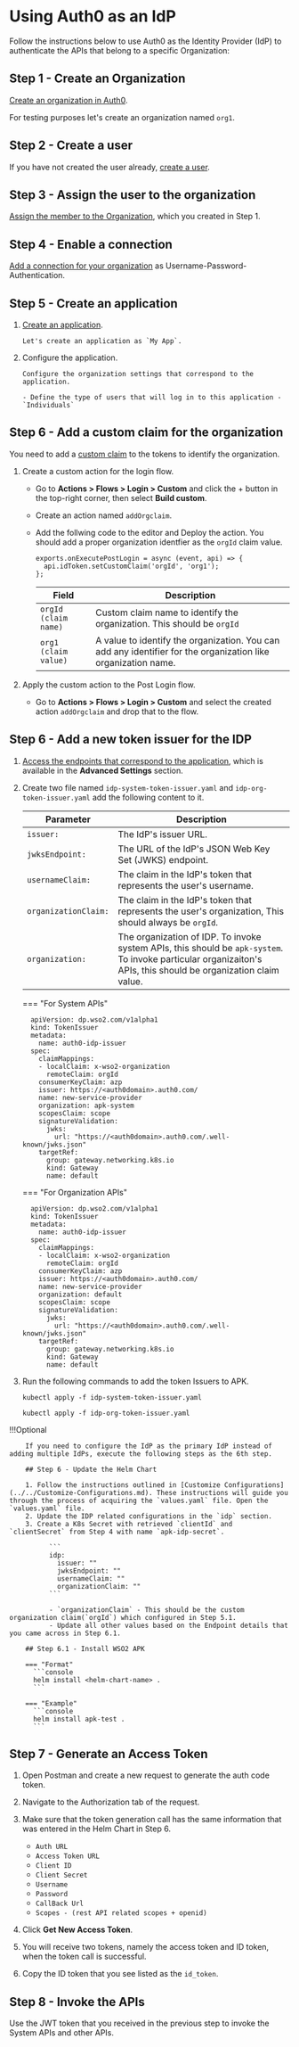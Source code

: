 # Using Auth0 as an IdP

Follow the instructions below to use Auth0 as the Identity Provider (IdP) to authenticate the APIs that belong to a specific Organization:

## Step 1 - Create an Organization

<a href="https://auth0.com/docs/manage-users/organizations/configure-organizations/create-organizations" target="_blank">Create an organization in Auth0</a>.

For testing purposes let's create an organization named `org1`.

## Step 2 - Create a user

If you have not created the user already, <a href="https://auth0.com/docs/manage-users/user-accounts/create-users" target="_blank">create a user</a>.

## Step 3 - Assign the user to the organization

<a href="https://auth0.com/docs/manage-users/organizations/configure-organizations/assign-members" target="_blank">Assign the member to the Organization</a>, which you created in Step 1.

## Step 4 - Enable a connection

<a href="https://auth0.com/docs/manage-users/organizations/configure-organizations/enable-connections" target="_blank">Add a connection for your organization</a> as Username-Password-Authentication.

## Step 5 - Create an application

1. <a href="https://auth0.com/docs/get-started/auth0-overview/create-applications" target="_blank">Create an application</a>.

       Let's create an application as `My App`.

2. Configure the application.

       Configure the organization settings that correspond to the application.

       - Define the type of users that will log in to this application - `Individuals`

## Step 6 - Add a custom claim for the organization

You need to add a <a href="https://auth0.com/docs/secure/tokens/json-web-tokens/create-custom-claims" target="_blank">custom claim</a> to the tokens to identify the organization.

1. Create a custom action for the login flow.

    - Go to **Actions > Flows > Login > Custom** and click the + button in the top-right corner, then select **Build custom**.
    - Create an action named `addOrgclaim`.
    - Add the follwing code to the editor and Deploy the action. You should add a proper organization identfier as the `orgId` claim value.

        ```
        exports.onExecutePostLogin = async (event, api) => {
          api.idToken.setCustomClaim('orgId', 'org1');
        };
        ```

        | **Field**            | **Description**                                                                                               |
        | -------------------- | ------------------------------------------------------------------------------------------------------------- |
        | `orgId (claim name)` | Custom claim name to identify the organization. This should be `orgId`                                        |
        | `org1 (claim value)` | A value to identify the organization. You can add any identifier for the organization like organization name. |


2. Apply the custom action to the Post Login flow.
    - Go to **Actions > Flows > Login > Custom** and select the created action `addOrgclaim` and drop that to the flow.

## Step 6 - Add a new token issuer for the IDP

1. <a href="https://auth0.com/docs/get-started/applications/application-settings#endpoints" target="_blank">Access the endpoints that correspond to the application</a>, which is available in the **Advanced Settings** section.

2. Create two file named `idp-system-token-issuer.yaml` and `idp-org-token-issuer.yaml` add the following content to it.

    | **Parameter**        | **Description**                                                                                                                                                 |
    | -------------------- | --------------------------------------------------------------------------------------------------------------------------------------------------------------- |
    | `issuer:`            | The IdP's issuer URL.                                                                                                                                           |
    | `jwksEndpoint:`      | The URL of the IdP's JSON Web Key Set (JWKS) endpoint.                                                                                                          |
    | `usernameClaim:`     | The claim in the IdP's token that represents the user's username.                                                                                               |
    | `organizationClaim:` | The claim in the IdP's token that represents the user's organization, This should always be `orgId`.                                                            |
    | `organization:`      | The organization of IDP. To invoke system APIs, this should be `apk-system`. To invoke particular organizaiton's APIs, this should be organization claim value. |


    === "For System APIs"
      ```
        apiVersion: dp.wso2.com/v1alpha1
        kind: TokenIssuer
        metadata:
          name: auth0-idp-issuer
        spec:
          claimMappings:
          - localClaim: x-wso2-organization
            remoteClaim: orgId
          consumerKeyClaim: azp
          issuer: https://<auth0domain>.auth0.com/
          name: new-service-provider
          organization: apk-system
          scopesClaim: scope
          signatureValidation:
            jwks:
              url: "https://<auth0domain>.auth0.com/.well-known/jwks.json"
          targetRef:
            group: gateway.networking.k8s.io
            kind: Gateway
            name: default
      ```

    === "For Organization APIs"
      ```
        apiVersion: dp.wso2.com/v1alpha1
        kind: TokenIssuer
        metadata:
          name: auth0-idp-issuer
        spec:
          claimMappings:
          - localClaim: x-wso2-organization
            remoteClaim: orgId
          consumerKeyClaim: azp
          issuer: https://<auth0domain>.auth0.com/
          name: new-service-provider
          organization: default
          scopesClaim: scope
          signatureValidation:
            jwks:
              url: "https://<auth0domain>.auth0.com/.well-known/jwks.json"
          targetRef:
            group: gateway.networking.k8s.io
            kind: Gateway
            name: default
      ```


3. Run the following commands to add the token Issuers to APK.


    ```
    kubectl apply -f idp-system-token-issuer.yaml
    ```

    ```
    kubectl apply -f idp-org-token-issuer.yaml
    ```

!!!Optional
    
        If you need to configure the IdP as the primary IdP instead of adding multiple IdPs, execute the following steps as the 6th step.

        ## Step 6 - Update the Helm Chart
        
        1. Follow the instructions outlined in [Customize Configurations](../../Customize-Configurations.md). These instructions will guide you through the process of acquiring the `values.yaml` file. Open the `values.yaml` file.
        2. Update the IDP related configurations in the `idp` section.
        3. Create a K8s Secret with retrieved `clientId` and `clientSecret` from Step 4 with name `apk-idp-secret`.

              ```
              idp:
                issuer: ""
                jwksEndpoint: ""      
                usernameClaim: ""
                organizationClaim: ""
              ```

              - `organizationClaim` - This should be the custom organization claim(`orgId`) which configured in Step 5.1.
              - Update all other values based on the Endpoint details that you came across in Step 6.1.
        
        ## Step 6.1 - Install WSO2 APK

        === "Format"
          ```console
          helm install <helm-chart-name> .
          ```

        === "Example"
          ```console
          helm install apk-test .
          ```


## Step 7 - Generate an Access Token

1. Open Postman and create a new request to generate the auth code token.
2. Navigate to the Authorization tab of the request.
3. Make sure that the token generation call has the same information that was entered in the Helm Chart in Step 6.

     - `Auth URL`
     - `Access Token URL`
     - `Client ID`
     - `Client Secret`
     - `Username`
     - `Password`
     - `CallBack Url`
     - `Scopes - (rest API related scopes + openid)`

4. Click **Get New Access Token**.
5. You will receive two tokens, namely the access token and ID token, when the token call is successful.
8. Copy the ID token that you see listed as the `id_token`.


## Step 8 - Invoke the APIs

 Use the JWT token that you received in the previous step to invoke the System APIs and other APIs.
